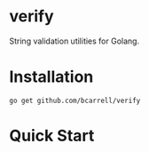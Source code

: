 # verify

String validation utilities for Golang.

# Installation
    go get github.com/bcarrell/verify

# Quick Start